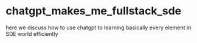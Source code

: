 # chatgpt_makes_me_fullstack_sde
here we discuss how to use chatgpt to learning basically every element in SDE world efficiently
